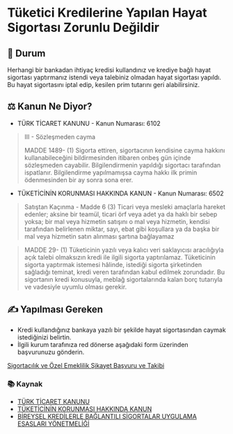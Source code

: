 # Tüketici Kredilerine Yapılan Hayat Sigortası Zorunlu Değildir

## 💬 Durum
Herhangi bir bankadan ihtiyaç kredisi kullandınız ve krediye bağlı hayat sigortası yaptırmanız istendi veya talebiniz olmadan hayat sigortası yapıldı. Bu hayat sigortasını iptal edip, kesilen prim tutarını geri alabilirsiniz.

## ⚖️ Kanun Ne Diyor?
- TÜRK TİCARET KANUNU - Kanun Numarası: 6102


> III - Sözleşmeden cayma
> 
> MADDE 1489-  (1)  Sigorta ettiren, sigortacının kendisine cayma
> hakkını kullanabileceğini bildirmesinden itibaren onbeş gün içinde
> sözleşmeden cayabilir. Bilgilendirmenin yapıldığı sigortacı tarafından
> ispatlanır. Bilgilendirme yapılmamışsa cayma hakkı ilk primin
> ödenmesinden bir ay sonra sona erer.


- TÜKETİCİNİN KORUNMASI HAKKINDA KANUN - Kanun Numarası: 6502

> Satıştan Kaçınma - Madde 6
(3) Ticari veya mesleki amaçlarla hareket edenler; aksine bir teamül, ticari örf veya adet ya da haklı bir sebep yoksa; 
bir mal veya hizmetin satışını o mal veya hizmetin, kendisi tarafından belirlenen miktar, sayı, ebat gibi koşullara ya da başka 
bir mal veya hizmetin satın alınması şartına bağlayamaz


> MADDE 29- (1) Tüketicinin yazılı veya kalıcı veri saklayıcısı aracılığıyla açık talebi olmaksızın kredi ile ilgili 
sigorta yaptırılamaz. Tüketicinin sigorta yaptırmak istemesi hâlinde, istediği sigorta şirketinden sağladığı teminat, kredi veren 
tarafından kabul edilmek zorundadır. Bu sigortanın kredi konusuyla, meblağ sigortalarında kalan borç tutarıyla ve vadesiyle 
uyumlu olması gerekir.

## ✍️ Yapılması Gereken
 - Kredi kullandığınız bankaya yazılı bir şekilde hayat sigortasından caymak istediğinizi belirtin.
 - İlgili kurum tarafınıza red dönerse aşağıdaki form üzerinden başvurunuzu gönderin.

 [Sigortacılık ve Özel Emeklilik Şikayet Başvuru ve Takibi](https://www.turkiye.gov.tr/hm-sigortacilik-sikayet-basvuru-ve-takip)

### 📚 Kaynak
 - [TÜRK TİCARET KANUNU](https://www.mevzuat.gov.tr/MevzuatMetin/1.5.6102.pdf)
 - [TÜKETİCİNİN KORUNMASI HAKKINDA KANUN](https://www.mevzuat.gov.tr/MevzuatMetin/1.5.6502.pdf)
 - [BİREYSEL KREDİLERLE BAĞLANTILI SİGORTALAR UYGULAMA ESASLARI YÖNETMELİĞİ](https://www.resmigazete.gov.tr/eskiler/2015/03/20150313-1.htm)